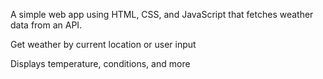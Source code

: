 A simple web app using HTML, CSS, and JavaScript that fetches weather data from an API.

Get weather by current location or user input

Displays temperature, conditions, and more
